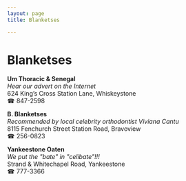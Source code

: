 ```yaml
---
layout: page 
title: Blanketses

---
```



# Blanketses


 **Um Thoracic & Senegal**  
_Hear our advert on the Internet_  
624 King’s Cross Station Lane, Whiskeystone  
☎ 847-2598

**B. Blanketses**  
_Recommended by local celebrity orthodontist Viviana Cantu_  
8115 Fenchurch Street Station Road, Bravoview  
☎ 256-0823

**Yankeestone Oaten**  
_We put the "bate" in "celibate"!!!_  
Strand & Whitechapel Road, Yankeestone  
☎ 777-3366

